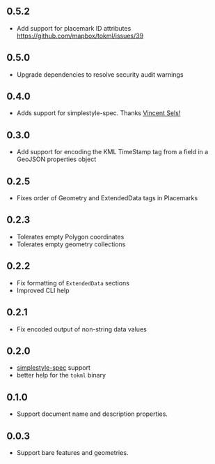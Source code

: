 ## 0.5.2

- Add support for placemark ID attributes https://github.com/mapbox/tokml/issues/39

## 0.5.0

- Upgrade dependencies to resolve security audit warnings

## 0.4.0

- Adds support for simplestyle-spec. Thanks [Vincent Sels!](https://github.com/vincentsels)

## 0.3.0

- Add support for encoding the KML TimeStamp tag from a field in a GeoJSON
  properties object

## 0.2.5

- Fixes order of Geometry and ExtendedData tags in Placemarks

## 0.2.3

- Tolerates empty Polygon coordinates
- Tolerates empty geometry collections

## 0.2.2

- Fix formatting of `ExtendedData` sections
- Improved CLI help

## 0.2.1

- Fix encoded output of non-string data values

## 0.2.0

- [simplestyle-spec](https://github.com/mapbox/simplestyle-spec) support
- better help for the `tokml` binary

## 0.1.0

- Support document name and description properties.

## 0.0.3

- Support bare features and geometries.
